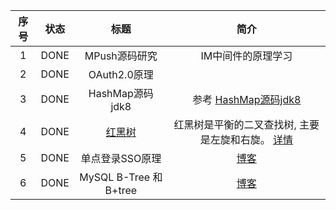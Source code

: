 
| 序号 | 状态 | 标题 | 简介 |
| :---: | :---: | :---: | :---: |
| 1 | DONE | MPush源码研究 | IM中间件的原理学习 |
| 2 | DONE | OAuth2.0原理 |  |
| 3 | DONE | HashMap源码jdk8 | 参考 [HashMap源码jdk8](https://blog.csdn.net/v123411739/article/details/78996181) |
| 4 | DONE | [红黑树](https://www.cnblogs.com/skywang12345/p/3245399.html) | 红黑树是平衡的二叉查找树, 主要是左旋和右旋。 [详情](red-black-tree.md) |
| 5 | DONE | 单点登录SSO原理 | [博客](https://www.cnblogs.com/ywlaker/p/6113927.html) |
| 6 | DONE | MySQL B-Tree 和 B+tree | [博客](https://www.cnblogs.com/vianzhang/p/7922426.html) | 


